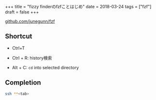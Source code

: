 +++
title = "fizzy finderのfzfことはじめ"
date = 2018-03-24
tags = ["fzf"]
draft = false
+++

[github.com/junegunn/fzf](https://github.com/junegunn/fzf)

## Shortcut

- Ctrl+T

- Ctrl + R: history検索
- Alt + C: `cd` into selected directory

## Completion

```bash
ssh **<tab>
```
